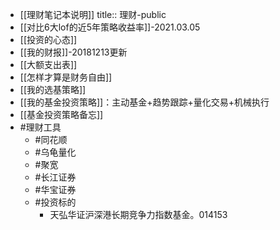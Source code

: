 - [[理财笔记本说明]]
  title:: 理财-public
- [[对比6大lof的近5年策略收益率]]-2021.03.05
- [[投资的心态]]
- [[我的财报]]-20181213更新
- [[大额支出表]]
- [[怎样才算是财务自由]]
- [[我的选基策略]]
- [[我的基金投资策略]]：主动基金+趋势跟踪+量化交易+机械执行
- [[基金投资策略备忘]]
- #理财工具
	- #同花顺
	- #乌龟量化
	- #聚宽
	- #长江证券
	- #华宝证券
	- #投资标的
		- 天弘华证沪深港长期竞争力指数基金。014153